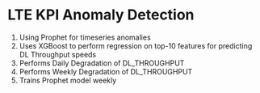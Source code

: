 # LTE KPI Anomaly Detection

1. Using Prophet for timeseries anomalies
2. Uses XGBoost to perform regression on top-10 features for predicting DL Throughput speeds
3. Performs Daily Degradation of DL_THROUGHPUT
4. Performs Weekly Degradation of DL_THROUGHPUT
5. Trains Prophet model weekly
